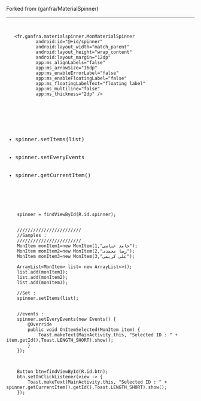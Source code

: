 Forked from (ganfra/MaterialSpinner)



<hr />




<div class="highlight highlight-text-xml">
    <pre>
   
        
       <fr.ganfra.materialspinner.MonMaterialSpinner
               android:id="@+id/spinner"
               android:layout_width="match_parent"
               android:layout_height="wrap_content"
               android:layout_margin="12dp"
               app:ms_alignLabels="false"
               app:ms_arrowSize="16dp"
               app:ms_enableErrorLabel="false"
               app:ms_enableFloatingLabel="false"
               app:ms_floatingLabelText="floating label"
               app:ms_multiline="false"
               app:ms_thickness="2dp" />
    

        
</div>


<div class="highlight highlight-text-xml">
    <pre>
       <ul>
            <li>spinner.setItems(list)</li>
            <li>spinner.setEveryEvents</li>
            <li>spinner.getCurrentItem()</li>
           
</div

<div class="highlight highlight-text-xml">
    <pre>
   
        spinner = findViewById(R.id.spinner);
        
        
        ////////////////////////
        //Samples :
        ////////////////////////
        MonItem monItem1=new MonItem(1,"حامد عباسی");
        MonItem monItem2=new MonItem(2,"رضا محمدی");
        MonItem monItem3=new MonItem(3,"علی کریمی");
        
        ArrayList<MonItem> list= new ArrayList<>();
        list.add(monItem1);
        list.add(monItem2);
        list.add(monItem3);
        
        //Set :
        spinner.setItems(list);
        
        
        //events :
        spinner.setEveryEvents(new Events() {
            @Override
            public void OnItemSelected(MonItem item) {
                Toast.makeText(MainActivity.this, "Selected ID : " + item.getId(),Toast.LENGTH_SHORT).show();
            }
        });
    
    
        
        Button btn=findViewById(R.id.btn);
        btn.setOnClickListener(view -> {
            Toast.makeText(MainActivity.this, "Selected ID : " + spinner.getCurrentItem().getId(),Toast.LENGTH_SHORT).show();
        });

        
</div>